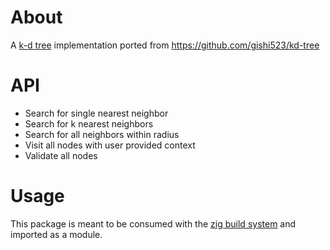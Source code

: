 # About

A [k-d tree](https://en.wikipedia.org/wiki/K-d_tree) implementation ported from https://github.com/gishi523/kd-tree

# API

* Search for single nearest neighbor
* Search for k nearest neighbors
* Search for all neighbors within radius
* Visit all nodes with user provided context
* Validate all nodes

# Usage

This package is meant to be consumed with the [zig build system](https://ziglang.org/learn/build-system) and imported as a module.
